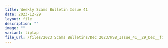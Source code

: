 ```yaml
---
title: Weekly Scams Bulletin Issue 41
date: 2023-12-29
layout: file
description: ""
image: ""
variant: tiptap
file_url: /files/2023 Scams Bulletins/Dec 2023/WSB_Issue_41__29_Dec__final.pdf
---
```

